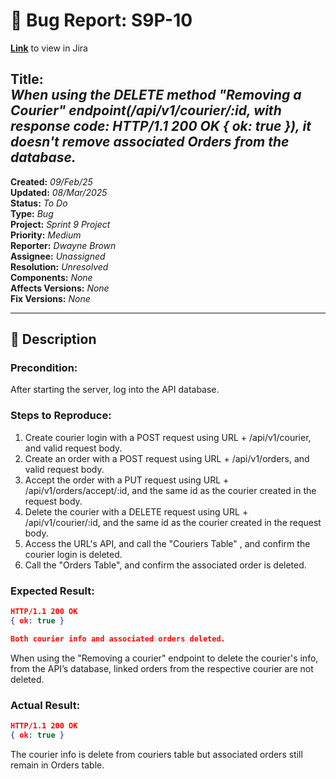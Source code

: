 # 🐞 Bug Report: S9P-10
**[Link](https://carmitdwayne-1739119879743.atlassian.net/browse/S9P-1)** to view in Jira

**Title:**  
*When using the DELETE method "Removing a Courier" endpoint(/api/v1/courier/:id, with response code: HTTP/1.1 200 OK { ok: true }), it doesn't remove associated Orders from the database.*
---

**Created:**  *09/Feb/25*<br>
**Updated:** *08/Mar/2025*<br>
**Status:**   				*To Do*<br> 
**Type:**     				*Bug*  
**Project:**					*Sprint 9 Project*  
**Priority:** 				*Medium*<br>
**Reporter:** 				*Dwayne Brown*  
**Assignee:** 				*Unassigned* <br>
**Resolution:** 			*Unresolved*  
**Components:** 			*None*<br>
**Affects Versions:** *None*<br> 
**Fix Versions:** 		*None*<br>

---

## 📝 Description

### **Precondition:**  
After starting the server, log into the API database.

### **Steps to Reproduce:**
1. Create courier login with a POST request using URL + /api/v1/courier, and valid request body.
2. Create an order with a POST request using URL + /api/v1/orders, and valid request body.
3. Accept the order with a PUT request using URL + /api/v1/orders/accept/:id, and the same id as the courier created in the request body.
4. Delete the courier with a DELETE request using URL + /api/v1/courier/:id, and the same id as the courier created in the request body.
5. Access the URL's API, and call the "Couriers Table" , and confirm the courier login is deleted.
6. Call the "Orders Table", and confirm the associated order is deleted.

### **Expected Result:**  
```json
HTTP/1.1 200 OK
{ ok: true }

Both courier info and associated orders deleted.
```
When using the "Removing a courier" endpoint to delete the courier's info, from the API’s database, linked orders from the respective courier are not deleted.
### **Actual Result:**  
```json
HTTP/1.1 200 OK
{ ok: true } 
```
The courier info is delete from couriers table but associated orders still remain in Orders table.
